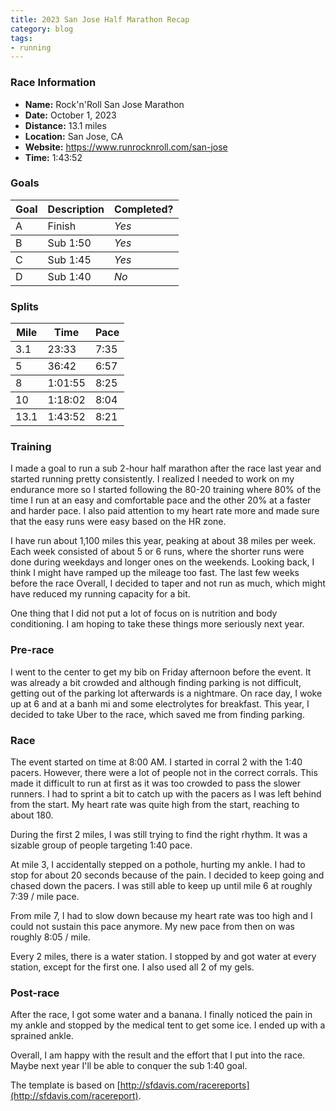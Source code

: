```yaml
---
title: 2023 San Jose Half Marathon Recap
category: blog
tags:
- running
---
```


<style>
td, th {
  border-bottom: 1px solid;
}
</style>

### Race Information

* **Name:** Rock'n'Roll San Jose Marathon
* **Date:** October 1, 2023
* **Distance:** 13.1 miles
* **Location:** San Jose, CA
* **Website:** https://www.runrocknroll.com/san-jose
* **Time:** 1:43:52

### Goals

| Goal | Description | Completed? |
|------|-------------|------------|
| A    | Finish      | *Yes* 
| B    | Sub 1:50    | *Yes* 
| C    | Sub 1:45    | *Yes* 
| D    | Sub 1:40    | *No* 

### Splits

| Mile | Time    | Pace |
|------|---------|------|
| 3.1  | 23:33   | 7:35
| 5    | 36:42   | 6:57
| 8    | 1:01:55 | 8:25
| 10   | 1:18:02 | 8:04
| 13.1 | 1:43:52 | 8:21

### Training

I made a goal to run a sub 2-hour half marathon after the race last year and started running pretty consistently. I realized I needed to work on my endurance more so I started following the 80-20 training where 80% of the time I run at an easy and comfortable pace and the other 20% at a faster and harder pace. I also paid attention to my heart rate more and made sure that the easy runs were easy based on the HR zone.

I have run about 1,100 miles this year, peaking at about 38 miles per week. Each week consisted of about 5 or 6 runs, where the shorter runs were done during weekdays and longer ones on the weekends. Looking back, I think I might have ramped up the mileage too fast. The last few weeks before the race Overall, I decided to taper and not run as much, which might have reduced my running capacity for a bit.

One thing that I did not put a lot of focus on is nutrition and body conditioning. I am hoping to take these things more seriously next year.

### Pre-race

I went to the center to get my bib on Friday afternoon before the event. It was already a bit crowded and although finding parking is not difficult, getting out of the parking lot afterwards is a nightmare. On race day, I woke up at 6 and at a banh mi and some electrolytes for breakfast. This year, I decided to take Uber to the race, which saved me from finding parking.

### Race

The event started on time at 8:00 AM. I started in corral 2 with the 1:40 pacers. However, there were a lot of people not in the correct corrals. This made it difficult to run at first as it was too crowded to pass the slower runners. I had to sprint a bit to catch up with the pacers as I was left behind from the start. My heart rate was quite high from the start, reaching to about 180. 

During the first 2 miles, I was still trying to find the right rhythm. It was a sizable group of people targeting 1:40 pace.

At mile 3, I accidentally stepped on a pothole, hurting my ankle. I had to stop for about 20 seconds because of the pain. I decided to keep going and chased down the pacers. I was still able to keep up until mile 6 at roughly 7:39 / mile pace.

From mile 7, I had to slow down because my heart rate was too high and I could not sustain this pace anymore. My new pace from then on was roughly 8:05 / mile.

Every 2 miles, there is a water station. I stopped by and got water at every station, except for the first one. I also used all 2 of my gels.

### Post-race

After the race, I got some water and a banana. I finally noticed the pain in my ankle and stopped by the medical tent to get some ice. I ended up with a sprained ankle.

Overall, I am happy with the result and the effort that I put into the race. Maybe next year I'll be able to conquer the sub 1:40 goal.

The template is based on [http://sfdavis.com/racereports](http://sfdavis.com/racereport).